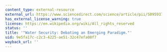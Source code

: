 ```yaml
---
content_type: external-resource
external_url: https://www.sciencedirect.com/science/article/pii/S0959378011001804
has_external_license_warning: true
license: https://en.wikipedia.org/wiki/All_rights_reserved
status: ''
title: '"Water Security: Debating an Emerging Paradigm."'
uid: 9e5fa17c-c2c3-4225-ae51-32c47efa08f7
wayback_url: ''
---
```

